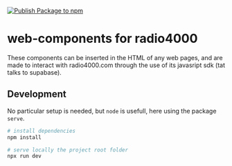 [![Publish Package to npm](https://github.com/radio4000/components/actions/workflows/publish-to-npm-registry.yml/badge.svg)](https://github.com/radio4000/components/actions/workflows/publish-to-npm-registry.yml)

# web-components for radio4000

These components can be inserted in the HTML of any web pages, and are made to interact with radio4000.com through the use of its javasript sdk (tat talks to supabase).

## Development

No particular setup is needed, but `node` is usefull, here using the package  `serve`.

```bash
# install dependencies
npm install

# serve locally the project root folder
npx run dev
```
